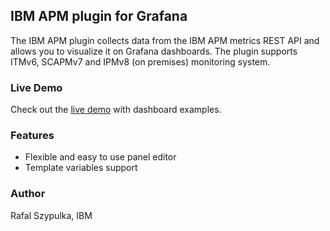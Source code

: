 ## IBM APM plugin for Grafana
The IBM APM plugin collects data from the IBM APM metrics REST API and allows you to visualize it on Grafana dashboards. The plugin supports ITMv6, SCAPMv7 and IPMv8 (on premises) monitoring system.

### Live Demo

Check out the [live demo](http://ibm.biz/grafana-ibm-apm) with dashboard examples.

### Features

 * Flexible  and easy to use panel editor
 * Template variables support

### Author
Rafal Szypulka, IBM